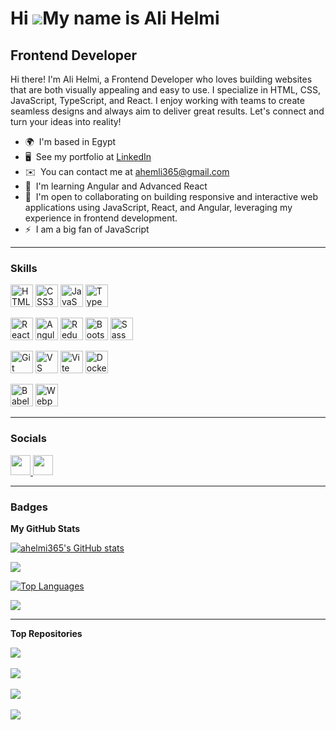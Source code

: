 # Hi ![](https://user-images.githubusercontent.com/18350557/176309783-0785949b-9127-417c-8b55-ab5a4333674e.gif)My name is Ali Helmi

## Frontend Developer

Hi there! I'm Ali Helmi, a Frontend Developer who loves building websites that are both visually appealing and easy to use. I specialize in HTML, CSS, JavaScript, TypeScript, and React. I enjoy working with teams to create seamless designs and always aim to deliver great results. Let's connect and turn your ideas into reality!

- 🌍  I'm based in Egypt
- 🖥️  See my portfolio at [LinkedIn](http://www.linkedin.com/in/alihelmi/)
- ✉️  You can contact me at [ahemli365@gmail.com](mailto:ahemli365@gmail.com)
- 🧠  I'm learning Angular and Advanced React
- 🤝  I'm open to collaborating on building responsive and interactive web applications using JavaScript, React, and Angular, leveraging my experience in frontend development.
- ⚡  I am a big fan of JavaScript
<hr/>

### Skills

<p align="left">
<a href="https://developer.mozilla.org/en-US/docs/Glossary/HTML5" target="_blank" rel="noreferrer"><img src="https://raw.githubusercontent.com/danielcranney/readme-generator/main/public/icons/skills/html5-colored.svg" width="36" height="36" alt="HTML5" /></a> <a href="https://www.w3.org/TR/CSS/#css" target="_blank" rel="noreferrer"><img src="https://raw.githubusercontent.com/danielcranney/readme-generator/main/public/icons/skills/css3-colored.svg" width="36" height="36" alt="CSS3" /></a> <a href="https://developer.mozilla.org/en-US/docs/Web/JavaScript" target="_blank" rel="noreferrer"><img src="https://raw.githubusercontent.com/danielcranney/readme-generator/main/public/icons/skills/javascript-colored.svg" width="36" height="36" alt="JavaScript" /></a> <a href="https://www.typescriptlang.org/" target="_blank" rel="noreferrer"><img src="https://raw.githubusercontent.com/danielcranney/readme-generator/main/public/icons/skills/typescript-colored.svg" width="36" height="36" alt="TypeScript" /></a></p>
<p align="left">
<a href="https://reactjs.org/" target="_blank" rel="noreferrer"><img src="https://raw.githubusercontent.com/danielcranney/readme-generator/main/public/icons/skills/react-colored.svg" width="36" height="36" alt="React" /></a> <a href="https://angular.io/" target="_blank" rel="noreferrer"><img src="https://raw.githubusercontent.com/danielcranney/readme-generator/main/public/icons/skills/angularjs-colored.svg" width="36" height="36" alt="Angular" /></a> <a href="https://redux.js.org/" target="_blank" rel="noreferrer"><img src="https://raw.githubusercontent.com/danielcranney/readme-generator/main/public/icons/skills/redux-colored.svg" width="36" height="36" alt="Redux" /></a> <a href="https://getbootstrap.com/" target="_blank" rel="noreferrer"><img src="https://raw.githubusercontent.com/danielcranney/readme-generator/main/public/icons/skills/bootstrap-colored.svg" width="36" height="36" alt="Bootstrap" /></a> <a href="https://sass-lang.com/" target="_blank" rel="noreferrer"><img src="https://raw.githubusercontent.com/danielcranney/readme-generator/main/public/icons/skills/sass-colored.svg" width="36" height="36" alt="Sass" /></a>
</p>
<p align="left">
<a href="https://git-scm.com/" target="_blank" rel="noreferrer"><img src="https://raw.githubusercontent.com/danielcranney/readme-generator/main/public/icons/skills/git-colored.svg" width="36" height="36" alt="Git" /></a> <a href="https://code.visualstudio.com/" target="_blank" rel="noreferrer"><img src="https://raw.githubusercontent.com/danielcranney/readme-generator/main/public/icons/skills/visualstudiocode.svg" width="36" height="36" alt="VS Code" /></a> <a href="https://vitejs.dev/" target="_blank" rel="noreferrer"><img src="https://raw.githubusercontent.com/danielcranney/readme-generator/main/public/icons/skills/vite-colored.svg" width="36" height="36" alt="Vite" /></a> <a href="https://www.docker.com/" target="_blank" rel="noreferrer"><img src="https://raw.githubusercontent.com/danielcranney/readme-generator/main/public/icons/skills/docker-colored.svg" width="36" height="36" alt="Docker" /></a>
</p>
<p align="left">
<a href="https://babeljs.io/" target="_blank" rel="noreferrer"><img src="https://babeljs.io/img/babel.svg" height="36" alt="Babel" /></a> <a href="https://webpack.js.org/" target="_blank" rel="noreferrer"><img src="https://webpack.js.org/site-logo.c0e60df418e04f58.svg" width="" height="36" alt="Webpack" /></a>

</p>
<hr/>

### Socials

<p align="left"> <a href="https://www.github.com/ahelmi365" target="_blank" rel="noreferrer"> <picture> <source media="(prefers-color-scheme: dark)" srcset="https://raw.githubusercontent.com/danielcranney/readme-generator/main/public/icons/socials/github-dark.svg" /> <source media="(prefers-color-scheme: light)" srcset="https://raw.githubusercontent.com/danielcranney/readme-generator/main/public/icons/socials/github.svg" /> <img src="https://raw.githubusercontent.com/danielcranney/readme-generator/main/public/icons/socials/github.svg" width="32" height="32" /> </picture> </a> <a href="https://www.linkedin.com/in/alihelmi" target="_blank" rel="noreferrer"> <picture> <source media="(prefers-color-scheme: dark)" srcset="https://raw.githubusercontent.com/danielcranney/readme-generator/main/public/icons/socials/linkedin-dark.svg" /> <source media="(prefers-color-scheme: light)" srcset="https://raw.githubusercontent.com/danielcranney/readme-generator/main/public/icons/socials/linkedin.svg" /> <img src="https://raw.githubusercontent.com/danielcranney/readme-generator/main/public/icons/socials/linkedin.svg" width="32" height="32" /> </picture> </a></p>

<hr/>

### Badges

<b>My GitHub Stats</b>

<a href="http://www.github.com/ahelmi365"><img src="https://github-readme-stats.vercel.app/api?username=ahelmi365&show_icons=true&hide=&count_private=true&title_color=0891b2&text_color=ffffff&icon_color=0891b2&bg_color=1c1917&hide_border=true&show_icons=true" alt="ahelmi365's GitHub stats" /></a>

<a href="http://www.github.com/ahelmi365"><img src="https://github-readme-streak-stats.herokuapp.com/?user=ahelmi365&stroke=ffffff&background=1c1917&ring=0891b2&fire=0891b2&currStreakNum=ffffff&currStreakLabel=0891b2&sideNums=ffffff&sideLabels=ffffff&dates=ffffff&hide_border=true" /></a>

<!-- top kanguages -->

<a href="https://github.com/ahelmi365" align="left"><img src="https://github-readme-stats.vercel.app/api/top-langs/?username=ahelmi365&langs_count=7&title_color=0891b2&text_color=ffffff&icon_color=0891b2&bg_color=1c1917&hide_border=true&locale=en&custom_title=Top%20%Languages" alt="Top Languages" /></a>

<!-- commits -->
<!--
<a href="http://www.github.com/ahelmi365"><img src="https://github-readme-activity-graph.cyclic.app/graph?username=ahelmi365&bg_color=1c1917&color=ffffff&line=0891b2&point=ffffff&area_color=1c1917&area=true&hide_border=true&custom_title=GitHub%20Commits%20Graph" alt="GitHub Commits Graph" /></a> -->

<img src="https://github-readme-activity-graph.vercel.app/graph?username=ahelmi365&bg_color=1c1917&title_color=0891b2&color=ffffff&line=0891b2&point=ffffff&area_color=1c1917&area=true&hide_border=true"/>

<hr/>

<b>Top Repositories</b>

<div width="100%"  class="repos-container" style = "display:flex; gap:1rem; flex-wrap:wrap; justify-content:flex-start;">
   <div class="repo-box" style="box-sizing: border-box; flex: 1 1 48%; max-width:300px;">
        <a href="https://github.com/ahelmi365/chakra-ui-react">
            <img src="https://github-readme-stats.vercel.app/api/pin/?username=ahelmi365&repo=chakra-ui-react&title_color=0891b2&text_color=ffffff&icon_color=0891b2&bg_color=1c1917&hide_border=true&locale=en" />
        </a>
    </div><br/>
   <div class="repo-box"style="box-sizing: border-box; flex: 1 1 48%; max-width:300px;">
        <a href="https://github.com/ahelmi365/iEat-App" >
            <img  src="https://github-readme-stats.vercel.app/api/pin/?username=ahelmi365&repo=iEat-App&title_color=0891b2&text_color=ffffff&icon_color=0891b2&bg_color=1c1917&hide_border=true&locale=en" />
        </a>
    </div><br/>
  <div class="repo-box"style="box-sizing: border-box; flex: 1 1 48%; max-width:300px;">
        <a href="https://github.com/ahelmi365/tinymce-text-editor-react">
            <img src="https://github-readme-stats.vercel.app/api/pin/?username=ahelmi365&repo=tinymce-text-editor-react&title_color=0891b2&text_color=ffffff&icon_color=0891b2&bg_color=1c1917&hide_border=true&locale=en" />
        </a>
    </div><br/>
    <div class="repo-box"style="box-sizing: border-box; flex: 1 1 48%; max-width:300px;">
        <a href="https://github.com/ahelmi365/javascript-and-react-paterns" >
            <img  src="https://github-readme-stats.vercel.app/api/pin/?username=ahelmi365&repo=javascript-and-react-paterns&title_color=0891b2&text_color=ffffff&icon_color=0891b2&bg_color=1c1917&hide_border=true&locale=en" />
        </a>
    </div>
</div>
